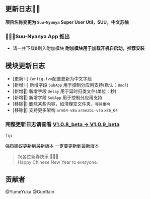 ## 更新日志🎉🎉

**项目名称变更为 `Suu-Nyanya` Super User Util，SUU，中文苏柚**
### 🍥🍥🍥Suu-Nyanya App 推出
* 请一并下载&刷入附加模块
**附加模块用于加载开机自启动，推荐安装**

## 模块更新日志
* [更新✨] `Config.fvv`配置更新为中文字段
* [新增✨] 新增字段 `SubApp` 用于控制分应用支持(默认：`Bool`)
* [新增🍥] 新增字段 `Delay` 用于延时归类文件(单位：秒)
* [新增🍥] 新增字段 `SubApp` 用于控制分应用支持
* [移除🎉] 删除某些内容，如清理空文件夹，`等待重构`
* [移除🎉] 支持更多架构 `arm64-v8a` `armeabi-v7a` `x86_64`

### 完整更新日志请查看 [V1.0.8_beta -> V1.0.9_beta](https://github.com/YumeYuka/Suu-Nyanya/commits/master/)  

> [!TIP]
> ~~强烈建议更新到最新版本~~
> 一定要更新到最新版本

> 祝各位新春快乐  🎉🎉🎉  
> Happy Chinese New Year to everyone.

## 贡献者
@YumeYuka
@GunRain